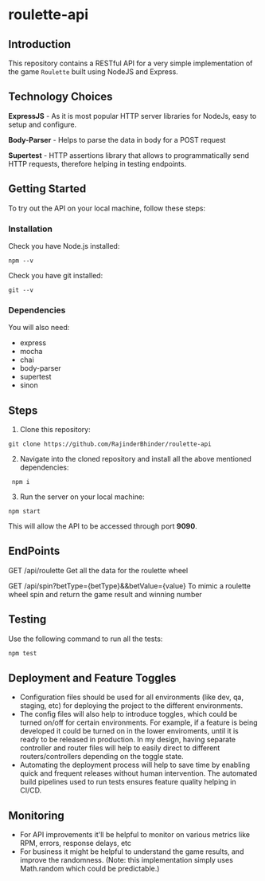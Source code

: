 # roulette-api


## Introduction

This repository contains a RESTful API for a very simple implementation of the game `Roulette` built using NodeJS and Express. 

## Technology Choices

**ExpressJS** - As it is most popular HTTP server libraries for NodeJs, easy to setup and configure. 

**Body-Parser** - Helps to parse the data in body for a POST request

**Supertest** - HTTP assertions library that allows to programmatically send HTTP requests, therefore helping in testing endpoints.  
  

## Getting Started

To try out the API on your local machine, follow these steps:


### **Installation**

Check you have Node.js installed:

```
npm --v
```

Check you have git installed:

```
git --v
```


###  **Dependencies**

You will also need:
- express
- mocha
- chai
- body-parser
- supertest
- sinon  


## Steps

1. Clone this repository:

```
git clone https://github.com/RajinderBhinder/roulette-api
``` 

2. Navigate into the cloned repository and install all the above mentioned dependencies:

```
 npm i
```

3. Run the server on your local machine:

```
npm start
```

This will allow the API to be accessed through port **9090**.  



## EndPoints

GET /api/roulette
Get all the data for the roulette wheel

GET /api/spin?betType={betType}&&betValue={value}
To mimic a roulette wheel spin and return the game result and winning number  


## Testing

Use the following command to run all the tests:

```JavaScript
npm test
```  

## Deployment and Feature Toggles

- Configuration files should be used for all environments (like dev, qa, staging, etc) for deploying the project to the different environments. 
- The config files will also help to introduce toggles, which could be turned on/off for certain environments. For example, if a feature is being developed it could be turned on in the lower enviroments, until it is ready to be released in production. In my design, having separate controller and router files will help to easily direct to different routers/controllers depending on the toggle state. 
- Automating the deployment process will help to save time by enabling quick and frequent releases without human intervention. The automated build pipelines used to run tests ensures feature quality helping in CI/CD.


## Monitoring

- For API improvements it'll be helpful to monitor on various metrics like RPM, errors, response delays, etc
- For business it might be helpful to understand the game results, and improve the randomness. (Note: this implementation simply uses Math.random which could be predictable.) 
